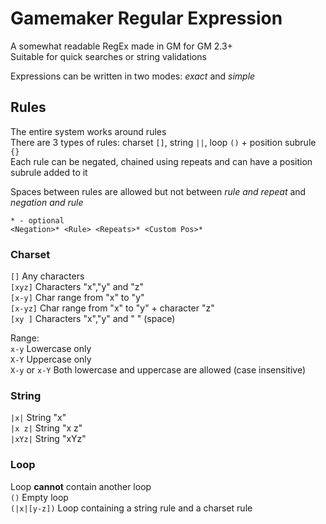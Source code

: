 # Gamemaker Regular Expression
A somewhat readable RegEx made in GM for GM 2.3+  
Suitable for quick searches or string validations  
  
Expressions can be written in two modes: *exact* and *simple*  
  
## Rules
The entire system works around rules  
There are 3 types of rules: charset `[]`, string `||`, loop `()` + position subrule `{}`  
Each rule can be negated, chained using repeats and can have a position subrule added to it  
  
Spaces between rules are allowed but not between *rule and repeat* and *negation and rule*  
  
`* - optional`  
`<Negation>* <Rule> <Repeats>* <Custom Pos>*`  
  
### Charset	
`[]` Any characters  
`[xyz]` Characters "x","y" and "z"  
`[x-y]` Char range from "x" to "y"  
`[x-yz]` Char range from "x" to "y" + character "z"  
`[xy ]` Characters "x","y" and " " (space)  
  
Range:  
`x-y` Lowercase only  
`X-Y` Uppercase only  
`X-y` or `x-Y` Both lowercase and uppercase are allowed (case insensitive)  

### String
`|x|` String "x"  
`|x z|` String "x z"  
`|xYz|` String "xYz"  
  
### Loop
Loop **cannot** contain another loop  
`()` Empty loop  
`(|x|[y-z])` Loop containing a string rule and a charset rule  





